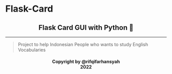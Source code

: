 # Flask-Card
<h2 align="center">
  Flask Card GUI with Python 💬 <br/>
</h2>
<hr>

>Project to help Indonesian People who wants to study English Vocabularies

<h4 align="center">
  Copyright by @rifqifarhansyah<br/>
  2022
</h4>